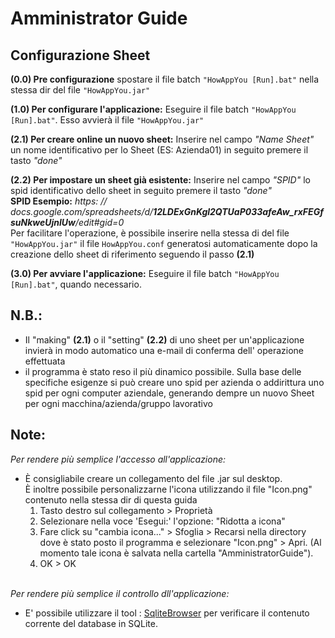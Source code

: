 # Amministrator Guide

## Configurazione Sheet

**(0.0) Pre configurazione** spostare il file batch `"HowAppYou [Run].bat"` nella stessa dir del file `"HowAppYou.jar"`

**(1.0) Per configurare l'applicazione:** Eseguire il file batch `"HowAppYou [Run].bat"`. Esso avvierà il file `"HowAppYou.jar"`

**(2.1) Per creare online un nuovo sheet:** Inserire nel campo _"Name Sheet"_ un nome identificativo per lo Sheet (ES: Azienda01)
in seguito premere il tasto _"done"_

**(2.2) Per impostare un sheet già esistente:** Inserire nel campo _"SPID"_ lo spid identificativo dello sheet in seguito premere il tasto _"done"_<br>
**SPID Esempio:** _https: // docs.google.com/spreadsheets/d/**12LDExGnKgl2QTUaP033afeAw_rxFEGfsuNkweUjnlUw**/edit#gid=0_ <br>
Per facilitare l'operazione, è possibile inserire nella stessa di del file `"HowAppYou.jar"` il file `HowAppYou.conf` generatosi automaticamente dopo la creazione dello sheet di riferimento seguendo il passo **(2.1)**

**(3.0) Per avviare l'applicazione:** Eseguire il file batch `"HowAppYou [Run].bat"`, quando necessario.

## N.B.:
- Il "making" **(2.1)** o il "setting" **(2.2)** di uno sheet per un'applicazione invierà in modo automatico una e-mail di conferma dell' operazione effettuata 
- il programma è stato reso il più dinamico possibile. Sulla base delle specifiche esigenze si può creare uno spid per azienda o addirittura uno spid per ogni computer aziendale,
generando dempre un nuovo Sheet per ogni macchina/azienda/gruppo lavorativo

## Note:
*Per rendere più semplice l'accesso all'applicazione:*<br>
* È consigliabile creare un collegamento del file .jar sul desktop.<br>
	È inoltre possibile personalizzarne l'icona utilizzando il file "Icon.png" contenuto nella stessa dir di questa guida<br>
	1. Tasto destro sul collegamento > Proprietà<br>
	2. Selezionare nella voce 'Esegui:' l'opzione: "Ridotta a icona"<br>
	3. Fare click su "cambia icona..." > Sfoglia > Recarsi nella directory dove è stato posto il programma e selezionare "Icon.png" > Apri. (Al momento tale icona è salvata nella cartella "AmministratorGuide").<br>
	4. OK > OK
	<br>
*Per rendere più semplice il controllo dll'applicazione:*<br>
* E' possibile utilizzare il tool : [SqliteBrowser](https://sqlitebrowser.org/) per verificare il contenuto corrente del database in SQLite.
